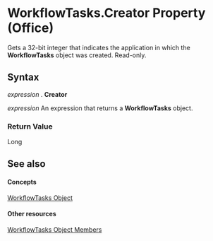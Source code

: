 
# WorkflowTasks.Creator Property (Office)

Gets a 32-bit integer that indicates the application in which the  **WorkflowTasks** object was created. Read-only.


## Syntax

 _expression_ . **Creator**

 _expression_ An expression that returns a **WorkflowTasks** object.


### Return Value

Long


## See also


#### Concepts


[WorkflowTasks Object](3b0006db-9bad-2dce-d4b1-c67fe5ac54f9.md)
#### Other resources


[WorkflowTasks Object Members](a627f77c-fd47-ef66-edbd-9b4c4fcd9920.md)
